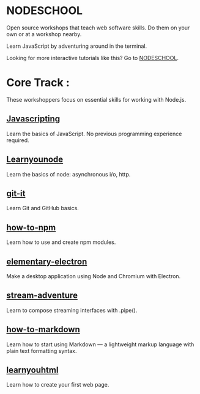 # NODESCHOOL
Open source workshops that teach web software skills. Do them on your own or at a workshop nearby.

Learn JavaScript by adventuring around in the terminal.

Looking for more interactive tutorials like this? Go to [NODESCHOOL](nodeschool.io).

# Core Track : 

These workshoppers focus on essential skills for working with Node.js.

## [Javascripting](https://github.com/workshopper/javascripting)

Learn the basics of JavaScript. No previous programming experience required.

## [Learnyounode](https://github.com/workshopper/learnyounode)

Learn the basics of node: asynchronous i/o, http.

## [git-it](https://github.com/jlord/git-it-electron)

Learn Git and GitHub basics.

## [how-to-npm](https://github.com/workshopper/how-to-npm)

Learn how to use and create npm modules.

## [elementary-electron](https://github.com/maxogden/elementary-electron)

Make a desktop application using Node and Chromium with Electron.

## [stream-adventure](https://github.com/workshopper/stream-adventure)

Learn to compose streaming interfaces with .pipe().

## [how-to-markdown](https://github.com/workshopper/how-to-markdown)

Learn how to start using Markdown — a lightweight markup language with plain text formatting syntax.

## [learnyouhtml](https://github.com/denysdovhan/learnyouhtml)

Learn how to create your first web page.
